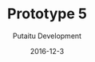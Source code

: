 ---
title: 'Prototype 5'
footer: d27bd9b77239ed4ed6384199c0867d749f549842
sections:
    -
        template: banner
        text: '# Stop Playing / Metabeta game loop'
        color: '#0a56e4'
        theme: dark
    -
        template: richTextSection
        text: "## Stop Playing\n\n### First idea\n\nThe initial idea was \"a game that doesn't want to be play\". When the game is actively stopping the player from playing the game, and the player has to fight to play the game, it creates a game in itself. Education was part of the game idea, through changing the game in an engine level, players can learn about the technical logics involved in making a game and the terms used in an engine. The inspiration came from the many interesting moments I had when I play around in the engine and see some unintended but logical consequences of my action.\n\n### Background\n\nAfter the group forming, my group members are worried about the game being very niche and boring to most people if we use too many technical terms, so we agreed to add some story elements and make it easier to understand. We story we came up with was that the game doesn't want to be player because it is unfinished, but the game designer wants the game to be played and therefore programmed some tools for the player to fight against the game.\n\nMore specifically, we wanted the player to either find all the missing elements and basically try to build the game again, or to unfix a challenge so it can be playable again (e.g. if the game is about fixing a glass, the player needs to break the glass first if the glass is not borken). All these provide a bit of a backward thinking since the player need to know what the game is supposed to be, and then solve the puzzle by making that game work again\n\n### Prototype: game loop\n\nWe then had to decide whether we want the player to fix one game instead of several, and we preferred a ball game as it is easy for the player to know how the game is supposed to be, and what to do to make it playable. We came up with the follow game loop for the prototype:\n\nTry to play the game -> Identify problems->find the fix->make the fix->try to play the game\n\nThe problems could be for example missing gravity/collision of the ball, basket being to small, player being too weak to pick up the ball, ball moving too fast, player jumping too high...etc\n\nIn our playable prototype we made a sample level where player manipulate collision, gravity and scale to get a ball down from a platform, and then shoot it into a basket.\n\n### Taking a detour\n\nWe went a bit off track, when we thought that a sensible story is needed to motivate the player to continue the game. We then try to think of a story to answer the question why that player want to fix the game and how the puzzles relate to each other, while being able to stay within the technical limitation and gameplay limitation. It was really tough, and the one we agreed on in the end was a carnival theme: the games, or the puzzles are all carnival games, the score that player gets serves as a supporting goal, and the prize is an ultimate goal.\n\nHowever, after the feedback we got we realized that the theme and the narrative might not that essential, and its existence limits our exploration of the game mechanics because everything has to make sense in the theme and story context. The amount of work we need to do to convey the theme aesthetically might also be exceeding the scope of the assignment.\n\n## MetaBeta\n\nWhen we decided to remove the narratives, we focused on how to make use of the mechanics we implemented in the technicle prototype. There is no longer limitation that player must get score to reach a final goal in the end of the game, so the levels can stand alone and there is no need to connect them in a story sense, we have more freedom when designing the levels, and the procedure of actions can be more simple and straightforward.\n\nThe game experience has been updated to be more focused on the satisfaction of manipulate their surrounding game objects in a metagame level. The game title is therefore also updated. Base on that we have a new game loop:\n\nOrientation->Find the goal (The door) ->locate the button to activate the door-> find the tool(ball) to activate the door-->activate the door ->reach the door-->proceed to the next area-->Orientation\n\nIt is to noted that the above is the designed game loop, from the play test results we can see that players do not necessarily get through the game loop in the same sequence in the beginning of the game loop, even though we were trying to communicate this sequence in the tutorial levels. Some players prefer to find the ball first, and figure out where the button is afterwards, and some activate the button first without knowing where the door is."
    -
        template: buttons
        text: '### MetaBeta download links'
        buttons:
            -
                text: Windows
                href: 'https://github.com/mrzapp/stop-playing/releases/download/latest/StopPlaying.zip'
                target: _self
meta:
    id: 2968c3a2c2400d2b657525159fc53262745ca355
    parentId: f8d133111ad5ddad52a465c47d7cdbef5923fc8d
    language: en
date: '2016-12-3'
author: 'Putaitu Development'
permalink: /prototype-5/
layout: sectionPage
---
